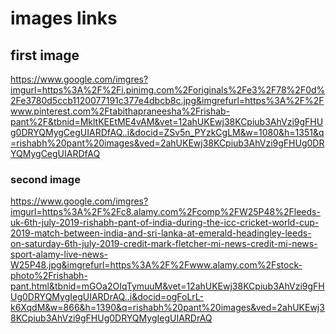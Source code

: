# images links

## first image

https://www.google.com/imgres?imgurl=https%3A%2F%2Fi.pinimg.com%2Foriginals%2Fe3%2F78%2F0d%2Fe3780d5ccb1120077191c377e4dbcb8c.jpg&imgrefurl=https%3A%2F%2Fwww.pinterest.com%2Ftabithapraneesha%2Frishab-pant%2F&tbnid=MkltKEEtME4vAM&vet=12ahUKEwj38KCpiub3AhVzi9gFHUg0DRYQMygCegUIARDfAQ..i&docid=ZSv5n_PYzkCgLM&w=1080&h=1351&q=rishabh%20pant%20images&ved=2ahUKEwj38KCpiub3AhVzi9gFHUg0DRYQMygCegUIARDfAQ

### second image

https://www.google.com/imgres?imgurl=https%3A%2F%2Fc8.alamy.com%2Fcomp%2FW25P48%2Fleeds-uk-6th-july-2019-rishabh-pant-of-india-during-the-icc-cricket-world-cup-2019-match-between-india-and-sri-lanka-at-emerald-headingley-leeds-on-saturday-6th-july-2019-credit-mark-fletcher-mi-news-credit-mi-news-sport-alamy-live-news-W25P48.jpg&imgrefurl=https%3A%2F%2Fwww.alamy.com%2Fstock-photo%2Frishabh-pant.html&tbnid=mGOa2OIqTymuuM&vet=12ahUKEwj38KCpiub3AhVzi9gFHUg0DRYQMygIegUIARDrAQ..i&docid=ogFoLrL-k6XqdM&w=866&h=1390&q=rishabh%20pant%20images&ved=2ahUKEwj38KCpiub3AhVzi9gFHUg0DRYQMygIegUIARDrAQ
